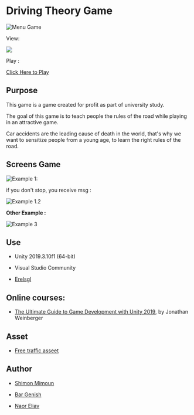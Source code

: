 
#  Driving Theory Game

  
  ![Menu Game](https://github.com/ShimonMimoun/Driving-Theory_Game/blob/master/Documentation/1.png)


View:

![](https://github.com/ShimonMimoun/Driving-Theory_Game/blob/master/Documentation/example.gif)


Play : 

[Click Here to Play ](https://bargenish.itch.io/driving-master)

##  Purpose

  

This game is a game created for profit as part of university study.

The goal of this game is to teach people the rules of the road while playing in an attractive game.

Car accidents are the leading cause of death in the world, that's why we want to sensitize people from a young age, to learn the right rules of the road.

  

##  Screens Game

![Example 1:](https://github.com/ShimonMimoun/Driving-Theory_Game/blob/master/Documentation/2.png)

if you don't stop, you receive msg :

![Example 1.2](https://github.com/ShimonMimoun/Driving-Theory_Game/blob/master/Documentation/3.png) 
  
**Other Example :**

![Example 3](https://github.com/ShimonMimoun/Driving-Theory_Game/blob/master/Documentation/4.png)
  

##  Use

  

- Unity 2019.3.10f1 (64-bit)

- Visual Studio Community

- [Erelsgl](https://github.com/erelsgl-at-ariel/gamedev-5780)

  
  

##  Online courses:

* [The Ultimate Guide to Game Development with Unity 2019](https://www.udemy.com/the-ultimate-guide-to-game-development-with-unity/), by Jonathan Weinberger

  

##  Asset

  

* [Free traffic asseet](https://assetstore.unity.com/packages/3d/props/free-traffic-essentials-asset-pack-125092)

  

##  Author

  

* [Shimon Mimoun](https://github.com/ShimonMimoun)

* [Bar Genish](https://github.com/bargenish44 )

* [Naor Eliav](https://github.com/naor94)